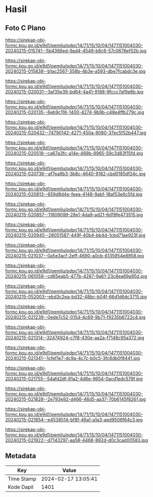 # Hasil

## Foto C Plano

https://sirekap-obj-formc.kpu.go.id/e9d1/pemilu/pdpr/14/71/15/10/04/1471151004030-20240215-015741--5b4366ed-9ad4-4549-b8c6-57c0676ef02b.jpg

https://sirekap-obj-formc.kpu.go.id/e9d1/pemilu/pdpr/14/71/15/10/04/1471151004030-20240215-015838--b1ac2567-358b-4b3e-a593-dbe7fcabdc3e.jpg

https://sirekap-obj-formc.kpu.go.id/e9d1/pemilu/pdpr/14/71/15/10/04/1471151004030-20240215-020031--3af35e39-bd64-4a41-9188-9fccc7af9e6b.jpg

https://sirekap-obj-formc.kpu.go.id/e9d1/pemilu/pdpr/14/71/15/10/04/1471151004030-20240215-020135--6eb9c116-1400-4274-9b9b-c48e4ffb279c.jpg

https://sirekap-obj-formc.kpu.go.id/e9d1/pemilu/pdpr/14/71/15/10/04/1471151004030-20240215-020432--74790142-4271-450a-9080-37ec5f52b447.jpg

https://sirekap-obj-formc.kpu.go.id/e9d1/pemilu/pdpr/14/71/15/10/04/1471151004030-20240215-020518--ca67a3fc-a14e-469b-8965-59c3d83f15fd.jpg

https://sirekap-obj-formc.kpu.go.id/e9d1/pemilu/pdpr/14/71/15/10/04/1471151004030-20240215-020736--af7ea9b3-3b8c-4640-9182-cbd0185df24c.jpg

https://sirekap-obj-formc.kpu.go.id/e9d1/pemilu/pdpr/14/71/15/10/04/1471151004030-20240215-020813--659d9d4e-feea-4148-9abf-18af53e6c5fd.jpg

https://sirekap-obj-formc.kpu.go.id/e9d1/pemilu/pdpr/14/71/15/10/04/1471151004030-20240215-020857--11809099-28e1-4da9-ad21-6d19fe473515.jpg

https://sirekap-obj-formc.kpu.go.id/e9d1/pemilu/pdpr/14/71/15/10/04/1471151004030-20240215-020945--28051587-449f-40b4-bb4d-1cbd71ae923f.jpg

https://sirekap-obj-formc.kpu.go.id/e9d1/pemilu/pdpr/14/71/15/10/04/1471151004030-20240215-021037--0a5e3acf-2eff-4690-a0cb-6135954e8958.jpg

https://sirekap-obj-formc.kpu.go.id/e9d1/pemilu/pdpr/14/71/15/10/04/1471151004030-20240215-061059--cd65eab5-477b-4287-9a61-23c8ea69a95d.jpg

https://sirekap-obj-formc.kpu.go.id/e9d1/pemilu/pdpr/14/71/15/10/04/1471151004030-20240215-052003--ebd3c2ea-bd32-48bc-b04f-66d1d6dc3715.jpg

https://sirekap-obj-formc.kpu.go.id/e9d1/pemilu/pdpr/14/71/15/10/04/1471151004030-20240215-021239--0ede7c52-015d-4c69-9b71-f9235b6722c4.jpg

https://sirekap-obj-formc.kpu.go.id/e9d1/pemilu/pdpr/14/71/15/10/04/1471151004030-20240215-021314--32474924-c7f8-430e-aa2a-f7148c95a372.jpg

https://sirekap-obj-formc.kpu.go.id/e9d1/pemilu/pdpr/14/71/15/10/04/1471151004030-20240215-021341--1cfef1e7-dc9a-4c7c-b0c5-3fc6db0f8441.jpg

https://sirekap-obj-formc.kpu.go.id/e9d1/pemilu/pdpr/14/71/15/10/04/1471151004030-20240215-021755--54afd2df-91a2-4d6e-9654-0acd1edc579f.jpg

https://sirekap-obj-formc.kpu.go.id/e9d1/pemilu/pdpr/14/71/15/10/04/1471151004030-20240215-021828--2e793e92-d466-46d5-aa37-70b6145f8261.jpg

https://sirekap-obj-formc.kpu.go.id/e9d1/pemilu/pdpr/14/71/15/10/04/1471151004030-20240215-021854--e4538514-bf8f-46a1-a1a3-aed9506f64c3.jpg

https://sirekap-obj-formc.kpu.go.id/e9d1/pemilu/pdpr/14/71/15/10/04/1471151004030-20240215-021922--d7143297-aa58-4468-892d-d0c3cad00583.jpg


## Metadata

| Key        | Value               |
| ---------- | ------------------- |
| Time Stamp | 2024-02-17 13:05:41 |
| Kode Dapil | 1401                |



